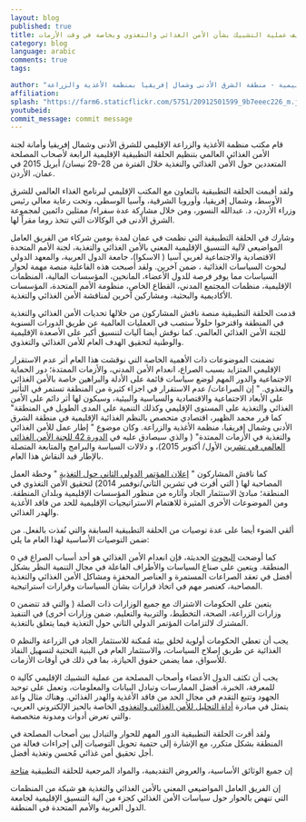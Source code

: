 ```yaml
---
layout: blog
published: true
title: يجب على أصحاب المصلحة في منطقة الشرق الأدنى وشمال إفريقيا تكثيف عملية التشبيك بشأن الأمن الغذائي والتغذوي وبخاصة في وقت الأزمات
category: blog
language: arabic
comments: true
tags: 

author: "محمد الظهير، اقتصادي متخصص في النظم الغذائية الإقليمية - منطقة الشرق الأدنى وشمال إفريقيا بمنظمة الأغذية والزراعة"
affiliation: 
splash: "https://farm6.staticflickr.com/5751/20912501599_9b7eeec226_m.jpg"
youtubeid: 
commit_message: commit message
---
```

قام مكتب منظمة الأغذية والزراعة الإقليمي للشرق الأدنى وشمال إفريقيا وأمانة لجنة الأمن الغذائي العالمي بتنظيم الحلقة التطبيقية الإقليمية الرابعة لأصحاب المصلحة المتعددين حول الأمن الغذائي والتغذية خلال الفترة من 28-29 نيسان/ أبريل 2015 في عمان، الأردن.
<!-- more -->

ولقد أقيمت الحلقة التطبيقية بالتعاون مع المكتب الإقليمي لبرنامج الغذاء العالمي للشرق الأوسط، وشمال إفريقيا، وأوروبا الشرقية، وآسيا الوسطى، وتحت رعاية  معالي رئيس وزراء الأردن، د. عبدالله النسور، ومن خلال مشاركة عدة سفراء/ ممثلين دائمين لمجموعة الشرق الأدنى في الوكالات التي تتخذ روما مقراً لها.

وشارك في الحلقة التطبيقية التي نظمت في عمان لمدة يومين شركاء من الفريق العامل المواضيعي لآلية التنسيق الإقليمية المعني بالأمن الغذائي والتغذية، لجنة الأمم المتحدة الاقتصادية والاجتماعية لغربي آسيا ( الاسكوا)، جامعة الدول العربية، والمعهد الدولي لبحوث السياسات الغذائية ، ضمن آخرين.  ولقد أصبحت هذه الفاعلية منصة مهمة لحوار السياسات مما يوفر فرصة للدول الأعضاء، المانحين، المؤسسات المالية، المنظمات الإقليمية، منظمات المجتمع المدني، القطاع الخاص، منظومة الأمم المتحدة، المؤسسات الأكاديمية والبحثية، ومشاركين آخرين لمناقشة الأمن الغذائي والتغذية.

قدمت الحلقة التطبيقية منصة ناقش المشاركون من خلالها تحديات الأمن الغذائي والتغذية في المنطقة واقترحوا حلولاً ستصب في العمليات العالمية عن طريق الدورات السنوية للجنة الأمن الغذائي العالمي.  كما نوقش أيضا آليات لتنسيق أكبر على الأصعدة الإقليمية والوطنية لتحقيق الهدف العام للأمن الغذائي والتغذوي.

تضمنت الموضوعات ذات الأهمية الخاصة التي نوقشت هذا العام أثر عدم الاستقرار الإقليمي المتزايد بسبب الصراع، انعدام الأمن المدني، والأزمات الممتدة؛ دور الحماية الاجتماعية والدور المهم لوضع سياسات قائمة على الأدلة والبراهين خاصة بالأمن الغذائي والتغذوي.  " إن الصراعات/ عدم الاستقرار في اجزاء كثيرة من المنطقة تستمر في التأثير على الأبعاد الاجتماعية والاقتصادية والسياسية والبيئية، وسيكون لها أثر دائم على الأمن الغذائي والتغذية على المستوى الإقليمي وكذلك التنمية على المدى الطويل في المنطقة" كما قرر محمد الظهير، اقتصادي متحصص بالنظم الغذائية الإقليمية في منطقة الشرق الأدنى وشمال إفريقيا، منظمة الأغذية والزراعة.  وكان موضوع " إطار عمل للأمن الغذائي والتغذية في الأزمات الممتدة" ( والذي سيصادق عليه في [الدورة 42 للجنة الأمن الغذائي العالمي في تشرين](http://www.fao.org/cfs/cfs-home/cfs42/en/) الأول/ أكتوبر 2015)، و دلالات السياسة والبرامج والمتابعة المتصلة بالإطار قيد النقاش هذا العام. 

كما ناقش المشاركون " [إعلان المؤتمر الدولي الثاني حول التغذية](http://www.fao.org/about/meetings/icn2/en/) " وخطة العمل المصاحبة لها ( التي أقرت في تشرين الثاني/نوفمبر 2014) لتحقيق الأمن التغذوي في المنطقة؛ مبادئ الاستثمار الجاد وآثاره من منظور المؤسسات الإقليمية        وبلدان المنطقة.  ومن الموضوعات الأخرى المثيرة للاهتمام الاستراتيجيات الإقليمية للحد من فاقد الأغذية والهدر الغذائي.

ألقي الضوء أيضا على عدة توصيات من الحلقة التطبيقية السابقة والتي نُفذت بالفعل.  من ضمن التوصيات الأساسية لهذا العام ما يلي:

o	كما أوضحت [البحوث](http://www.arabspatial.org/blog/blog/2014/12/19/your-filename/) الحديثة، فإن انعدام الأمن الغذائي هو أحد أسباب الصراع في المنطقة.  ويتعين على صناع السياسات والأطراف الفاعلة في مجال التنمية النظر بشكل أفضل في تعقد الصراعات المستمرة و العناصر المحفزة ومشاكل الأمن الغذائي والتغذية المصاحبة، كعنصر مهم في اتخاذ قرارات بشأن السياسات وقرارات استراتيجية.

o	يتعين على الحكومات الاشتراك مع جميع الوزارات ذات الصلة ( والتي قد تتضمن وزارات الزراعة، الصحة، التخطيط، والتربية والتعليم، ضمن وزارات أخرى) في التنفيذ المشترك لالتزامات المؤتمر الدولي الثاني حول التغذية فيما يتعلق بالتغذية.
 
o	 يجب أن تعطي الحكومات أولوية لخلق بيئة مُمكنة للاستثمار الجاد في الزراعة والنظم الغذائية عن  طريق إصلاح السياسات، والاستثمار العام في البنية التحتية لتسهيل النفاذ للأسواق، مما يضمن حقوق الحيازة، بما في ذلك في أوقات الأزمات. 

o	يجب أن تكثف الدول الأعضاء وأصحاب المصلحة من عملية التشبيك الإقليمي كآلية للمعرفة، الخبرة، أفضل الممارسات وتبادل البيانات والمعلومات، وتعمل على توحيد الجهود وتتبع التقدم في مجال الحد من فاقد الأغذية والهدر الغذائي.  وهناك مثال واعد يتمثل في مبادرة [أداة التحليل للأمن الغذائي والتغذوي](http://www.arabspatial.org/) الخاصة بالحيز الإلكتروني العربي، والتي تعرض أدوات ومدونة متخصصة.


ولقد أقرت الحلقة التطبيقية  الدور المهم للحوار والتبادل بين أصحاب المصلحة في المنطقة بشكل متكرر، مع الإشارة إلى حتمية تحويل التوصيات إلى إجراءات فعالة من أجل تحقيق أمن غذائي مُحسن وتغذية أفضل. 

إن جميع الوثائق الأساسية، والعروض التقديمية، والمواد المرجعية للحلقة التطبيقية [متاحة]( http://www.fao.org/cfs/cfs-home/cfsevents/cfsne2015/en/)

 
إن الفريق العامل المواضيعي المعني بالأمن الغذائي والتغذية هو شبكة من المنظمات التي تنهض بالحوار حول سياسات الأمن الغذائي كجزء من آلية التنسيق الإقليمية لجامعة الدول العربية والأمم المتحدة في المنطقة.